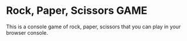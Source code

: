 # Rock, Paper, Scissors GAME
This is a console game of rock, paper, scissors that you can play in your browser console.
